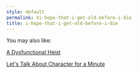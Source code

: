 ```yaml
---
style: default
permalink: Xi-hope-that-i-get-old-before-i-die
title: i-hope-that-i-get-old-before-i-die
---
```

You may also like:

[A Dysfunctional Heist](http://scp-wiki.net/a-dysfunctional-heist)

[Let's Talk About Character for a Minute](http://scp-wiki.net/not-enough-characters)
